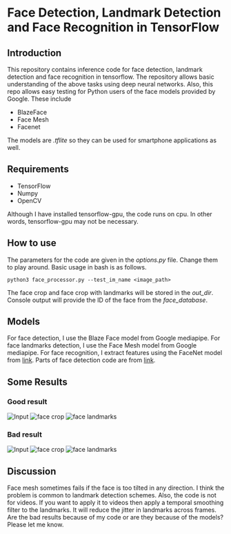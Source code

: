 # Face Detection, Landmark Detection and Face Recognition in TensorFlow
## Introduction
This repository contains inference code for face detection, landmark detection and face recognition in tensorflow. The repository allows basic understanding of the above tasks using deep neural networks. Also, this repo allows easy testing for Python users of the face models provided by Google. These include

- BlazeFace
- Face Mesh
- Facenet

The models are *.tflite* so they can be used for smartphone applications as well.


## Requirements
- TensorFlow 
- Numpy 
- OpenCV

Although I have installed tensorflow-gpu, the code runs on cpu. In other words, tensorflow-gpu may not be necessary.

## How to use
The parameters for the code are given in the *options.py* file. Change them to play around. Basic usage in bash is as follows. 

```
python3 face_processor.py --test_im_name <image_path>
```

The face crop and face crop with landmarks will be stored in the *out_dir*. Console output will provide the ID of the face from the *face_database*.

## Models 
For face detection, I use the Blaze Face model from Google mediapipe. For face landmarks detection, I use the Face Mesh model from Google mediapipe. For face recognition, I extract features using the FaceNet model from [link](https://github.com/estebanuri/face_recognition/tree/master/android/models). Parts of face detection code are from [link](https://github.com/hollance/BlazeFace-PyTorch).

## Some Results
### Good result
![Input](https://github.com/umarKarim/face-det-lm-rec/tree/master/face_ims/test_ims/momoa_2.jpg)
![face crop](https://github.com/umarKarim/face-det-lm-rec/tree/master/outputs/face_crop_ok.png)
![face landmarks](https://github.com/umarKarim/face-det-lm-rec/tree/master/outputs/landmarks_ok.png)
### Bad result
![Input](https://github.com/umarKarim/face-det-lm-rec/tree/master/face_ims/test_ims/streep_2.jpg)
![face crop](https://github.com/umarKarim/face-det-lm-rec/tree/master/outputs/face_crop_fail.png)
![face landmarks](https://github.com/umarKarim/face-det-lm-rec/tree/master/outputs/landmarks_fail.png)

## Discussion 
Face mesh sometimes fails if the face is too tilted in any direction. I think the problem is common to landmark detection schemes.
Also, the code is not for videos. If you want to apply it to videos then apply a temporal smoothing filter to the landmarks. It will reduce the jitter in landmarks across frames. 
Are the bad results because of my code or are they because of the models? Please let me know.







